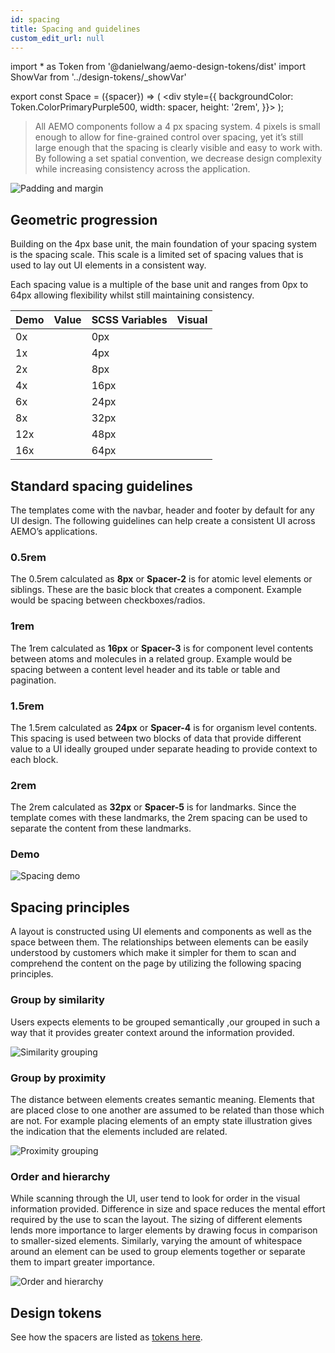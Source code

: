 ```yaml
---
id: spacing
title: Spacing and guidelines
custom_edit_url: null
---
```


import * as Token from '@danielwang/aemo-design-tokens/dist'
import ShowVar from '../design-tokens/_showVar'

export const Space = ({spacer}) => ( <div style={{
    backgroundColor: Token.ColorPrimaryPurple500,
    width: spacer,
    height: '2rem',
  }}></div> );


> All AEMO components follow a 4 px spacing system. 4 pixels is small enough to allow for fine-grained control over spacing, yet it’s still large enough that the spacing is clearly visible and easy to work with. By following a set spatial convention, we decrease design complexity while increasing consistency across the application.

![Padding and margin](assets/padding-and-margin.svg)

## Geometric progression

Building on the 4px base unit, the main foundation of your spacing system is the spacing scale. This scale is a limited set of spacing values that is used to lay out UI elements in a consistent way.

Each spacing value is a multiple of the base unit and ranges from 0px to 64px allowing flexibility whilst still maintaining consistency.

| Demo | Value | SCSS Variables | Visual |
|---|---|---| --- |
| 0x  | <ShowVar code={Token.Spacer0} /> | 0px | <Space spacer={Token.Spacer0} /> 
| 1x  | <ShowVar code={Token.Spacer1} /> | 4px | <Space spacer={Token.Spacer1} /> 
| 2x  | <ShowVar code={Token.Spacer2} /> | 8px | <Space spacer={Token.Spacer2} /> 
| 4x  | <ShowVar code={Token.Spacer3} /> | 16px| <Space spacer={Token.Spacer3} /> 
| 6x  | <ShowVar code={Token.Spacer4} /> | 24px| <Space spacer={Token.Spacer4} /> 
| 8x  | <ShowVar code={Token.Spacer5} /> | 32px| <Space spacer={Token.Spacer5} /> 
| 12x | <ShowVar code={Token.Spacer6} /> | 48px| <Space spacer={Token.Spacer6} /> 
| 16x | <ShowVar code={Token.Spacer7} /> | 64px| <Space spacer={Token.Spacer7} /> 

## Standard spacing guidelines

The templates come with the navbar, header and footer by default for any UI design. The following guidelines can help create a consistent UI across AEMO’s applications.

###  0.5rem

The 0.5rem calculated as **8px** or **Spacer-2** is for atomic level elements or siblings. These are the basic block that creates a component. Example would be spacing between checkboxes/radios.

### 1rem

The 1rem calculated as **16px** or **Spacer-3** is for component level contents between atoms and molecules in a related group. Example would be spacing between a content level header and its table or table and pagination.

### 1.5rem

The 1.5rem calculated as **24px** or **Spacer-4** is for organism level contents. This spacing is used between two blocks of data that provide different value to a UI ideally grouped under separate heading to provide context to each block.

### 2rem

The 2rem calculated as **32px** or **Spacer-5** is for landmarks. Since the template comes with these landmarks, the 2rem spacing can be used to separate the content from these landmarks.

### Demo

![Spacing demo](assets/spacing-guideline.svg)


## Spacing principles

A layout is constructed using UI elements and  components as well as the space between them. The relationships between elements can be easily understood by customers which make it simpler for them to scan and comprehend the content on the page by utilizing the following spacing principles.

### Group by similarity

Users expects elements to be grouped semantically ,our grouped in such a way that it provides greater context around the information provided.

![Similarity grouping](assets/spacing-similary.svg)

### Group by proximity

The distance between elements creates semantic meaning. Elements that are placed close to one another are assumed to be related than those which are not. For example placing elements of an empty state illustration gives the indication that the elements included are related. 

![Proximity grouping](assets/spacing-proximity.svg)

### Order and hierarchy

While scanning through the UI, user tend to look for order in the visual information provided. Difference in size and space reduces the mental effort required by the use to scan the layout. The sizing of different elements lends more importance to larger elements by drawing focus in comparison to smaller-sized elements. Similarly, varying the amount of whitespace around an element can be used to group elements together or separate them to impart greater importance.

![Order and hierarchy](assets/order-and-hierarchy.svg)

## Design tokens

See how the spacers are listed as [tokens here](../design-tokens/space.md).


